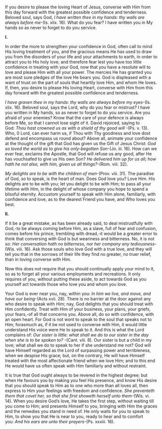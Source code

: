 
If you desire to please the loving Heart of Jesus, converse with Him from this day forward with the greatest possible confidence and tenderness. Beloved soul, says God, _I have written thee in my hands: thy walls are always before me_-(Is. xlix. 16). What do you fear? I have written you in My hands so as never to forget to do you service.

**I.**

In order the more to strengthen your confidence in God, often call to mind His loving treatment of you, and the gracious means He has used to draw you from the disorders of your life and your attachments to earth, in order to attract you to His holy love; and therefore fear lest you have too little confidence in treating with your God, now that you have a resolute will to love and please Him with all your power. The mercies He has granted you are most sure pledges of the love He bears you. God is displeased with a want of trust on the part of souls that heartily love Him, and whom He loves. If, then, you desire to please His loving Heart, converse with Him from this day forward with the greatest possible confidence and tenderness.

_I have graven thee in my hands: thy walls are always before my eyes_-(Is. xlix. 16). Beloved soul, says the Lord, why do you fear or mistrust? I have you written in My hands, so as never to forget to do you service. Are you afraid of your enemies? Know that the care of your defence is always before Me, so that I cannot lose sight of it. David rejoiced, saying to God: _Thou hast crowned us as with a shield of thy good will_ -(Ps. v. 13). Who, 0 Lord, can ever harm us, if Thou with Thy goodness and love dost defend and encompass us round about? Above all, animate your confidence at the thought of the gift that God has given us the Gift of Jesus Christ: _God so loved the world as to give his only-begotten Son_-(Jo. iii. 16). How can we ever fear, exclaims the Apostle, that God will refuse us any good, after He has vouchsafed to give us His own Son? _He delivered him up for us all; how hath he not also, with him, given us all things?-_(Rom. viii. 32).

_My delights are to be with the children of men_-(Prov. viii. 31). The paradise of God, so to speak, is the heart of man. Does God love you? Love Him. His delights are to be with you; let you delight to be with Him; to pass all your lifetime with Him, in the delight of whose company you hope to spend a blissful eternity. Accustom yourself to speak with Him alone, familiarly, with confidence and love, as to the dearest Friend you have, and Who loves you best.

**II.**

If it be a great mistake, as has been already said, to deal mistrustfully with God,-to be always coming before Him, as a slave, full of fear and confusion, comes before his prince, trembling with dread,-it would be a greater error to think that conversing with God is but weariness and bitterness. No, it is not so: _Her conversation hath no bitterness, nor her company any tediousness_-(Wis. viii. 16). Ask those souls who love God with a true love, and they will tell you that in the sorrows of their life they find no greater, no truer relief, than in loving converse with Him.

Now this does not require that you should continually apply your mind to it, so as to forget all your various employments and recreations. It only requires of you, without putting these aside, to act towards God as you yourself act towards those who love you and whom you love.

Your God is ever near you, nay, within you: _In him we live, and move, and have our being_-(Acts xvii. 28). There is no barrier at the door against any who desire to speak with Him; nay, God delights that you should treat with Him confidently. Treat with Him of your business, your plans, your griefs, your fears,-of all that concerns you. Above all, do so with confidence, with an open heart. For God is not wont to speak to the soul that speaks not to Him; forasmuch as, if it be not used to converse with Him, it would little understand His voice were He to speak to it. And this is what the Lord complains of: _Our sister is little: what shall we do to our sister in the day when she is to be spoken to?_ -(Cant. viii. 8). Our sister is but a child in my love; what shall we do to speak to her if she understand me not? God will have Himself regarded as the Lord of surpassing power and terribleness, when we despise His grace; but, on the contrary, He will have Himself treated with the most affectionate friend when we love Him; and to this end He would have us often speak with Him familiarly and without restraint.

It is true that God ought always to be revered in the highest degree; but when He favours you by making you feel His presence, and know His desire that you should speak to Him as to one who more than all loves all, then express to Him your feelings with freedom and confidence. _She preventeth them that covet her, so that she first showeth herself unto them_-(Wis. vi. 14). When you desire God’s love, He takes the first step, without waiting till you come to Him; and presents Himself to you, bringing with Him the graces and the remedies you stand in need of. He only waits for you to speak to Him, to show you that He is near to you, ready to hear and to comfort you: _And his ears are unto their prayers_-(Ps. xxxiii. 16).

